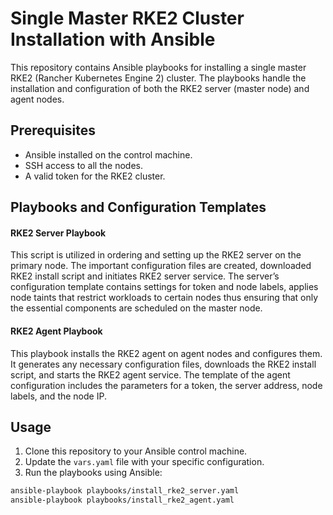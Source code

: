 # Single Master RKE2 Cluster Installation with Ansible

This repository contains Ansible playbooks for installing a single master RKE2 (Rancher Kubernetes Engine 2) cluster. The playbooks handle the installation and configuration of both the RKE2 server (master node) and agent nodes.

## Prerequisites

- Ansible installed on the control machine.
- SSH access to all the nodes.
- A valid token for the RKE2 cluster.

## Playbooks and Configuration Templates

#### RKE2 Server Playbook

This script is utilized in ordering and setting up the RKE2 server on the primary node. The important configuration files are created, downloaded RKE2 install script and initiates RKE2 server service. The server’s configuration template contains settings for token and node labels, applies node taints that restrict workloads to certain nodes thus ensuring that only the essential components are scheduled on the master node.

#### RKE2 Agent Playbook

This playbook installs the RKE2 agent on agent nodes and configures them. It generates any necessary configuration files, downloads the RKE2 install script, and starts the RKE2 agent service. The template of the agent configuration includes the parameters for a token, the server address, node labels, and the node IP.

## Usage

1. Clone this repository to your Ansible control machine.
2. Update the `vars.yaml` file with your specific configuration.
3. Run the playbooks using Ansible:

```sh
ansible-playbook playbooks/install_rke2_server.yaml
ansible-playbook playbooks/install_rke2_agent.yaml
```